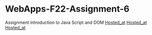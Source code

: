 # WebApps-F22-Assignment-6
Assignment introduction to Java Script and DOM
[Hosted_at](thttps://44-563-web-apps-f22.github.io/44563-webapps-assignment-6-likhithalavu/musician.html)
[Hosted_at](thttps://44-563-web-apps-f22.github.io/44563-webapps-assignment-6-likhithalavu/discount.html)
[Hosted_at](thttps://44-563-web-apps-f22.github.io/44563-webapps-assignment-6-likhithalavu/vacation.html)
